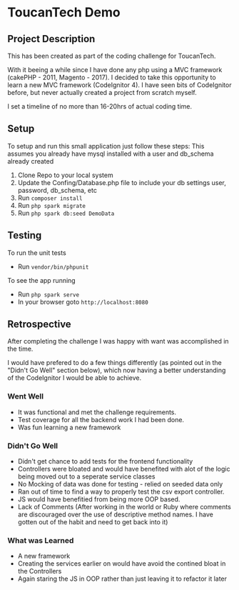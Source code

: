 # ToucanTech Demo
## Project Description
This has been created as part of the coding challenge for ToucanTech.

With it beeing a while since I have done any php using a MVC framework (cakePHP - 2011, Magento - 2017). I decided to take this opportunity to learn a new MVC framework (CodeIgnitor 4). I have seen bits of CodeIgnitor before, but never actually created a project from scratch myself.

I set a timeline of no more than 16-20hrs of actual coding time.

## Setup
To setup and run this small application just follow these steps:
This assumes you already have mysql installed with a user and db_schema already created

 1. Clone Repo to your local system
 2. Update the Confing/Database.php file to include your db settings user, password, db_schema, etc
 3. Run `composer install`
 4. Run `php spark migrate`
 5. Run `php spark db:seed DemoData`
 
## Testing
  To run the unit tests 
 - Run `vendor/bin/phpunit`
 
  To see the app running
 - Run `php spark serve`
 - In your browser goto `http://localhost:8080`
 
## Retrospective
After completing the challenge I was happy with want was accomplished in the time.

I would have prefered to do a few things differently (as pointed out in the "Didn't Go Well" section below), which now having a better understanding of the CodeIgnitor I would be able to achieve.


### Went Well
 - It was functional and met the challenge requirements.
 - Test coverage for all the backend work I had been done.
 - Was fun learning a new framework

### Didn't Go Well
 - Didn't get chance to add tests for the frontend functionality
 - Controllers were bloated and would have benefited with alot of the logic being moved out to a seperate service classes
 - No Mocking of data was done for testing - relied on seeded data only
 - Ran out of time to find a way to properly test the csv export controller.
 - JS would have benefitied from being more OOP based.
 - Lack of Comments (After working in the world or Ruby where comments are discouraged over the use of descriptive method names. I have gotten out of the habit and need to get back into it)
 
### What was Learned
 - A new framework
 - Creating the services earlier on would have avoid the contined bloat in the Controllers
 - Again staring the JS in OOP rather than just leaving it to refactor it later

